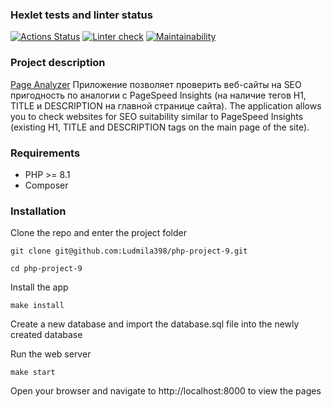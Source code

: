 ### Hexlet tests and linter status
[![Actions Status](https://github.com/Ludmila398/php-project-9/workflows/hexlet-check/badge.svg)](https://github.com/Ludmila398/php-project-9/actions)
[![Linter check](https://github.com/Ludmila398/php-project-9/actions/workflows/linter-check.yml/badge.svg)](https://github.com/Ludmila398/php-project-9/actions/workflows/linter-check.yml)
[![Maintainability](https://api.codeclimate.com/v1/badges/246a453572d1635256b7/maintainability)](https://codeclimate.com/github/Ludmila398/php-project-9/maintainability)

### Project description

[Page Analyzer](https://php-project-9-production-a6ce.up.railway.app/) Приложение позволяет проверить веб-сайты на SEO пригодность по аналогии с PageSpeed Insights (на наличие тегов H1, TITLE и DESCRIPTION на главной странице сайта).
The application allows you to check websites for SEO suitability similar to PageSpeed Insights (existing H1, TITLE and DESCRIPTION tags on the main page of the site).

### Requirements

- PHP >= 8.1
- Composer

### Installation

Clone the repo and enter the project folder
```
git clone git@github.com:Ludmila398/php-project-9.git

cd php-project-9
```
Install the app
```
make install
```
Create a new database and import the database.sql file into the newly created database

Run the web server
```
make start
```
Open your browser and navigate to http://localhost:8000 to view the pages

